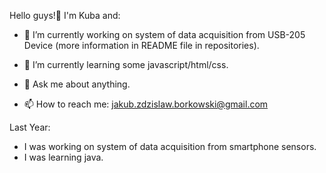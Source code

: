 Hello guys!👋 I'm Kuba and:

- 🔭 I’m currently working on system of data acquisition from USB-205 Device (more information in README file in repositories).
- 🌱 I’m currently learning some javascript/html/css.


- 💬 Ask me about anything.
- 📫 How to reach me: jakub.zdzislaw.borkowski@gmail.com

Last Year:
- I was working on system of data acquisition from smartphone sensors.
- I was learning java.

